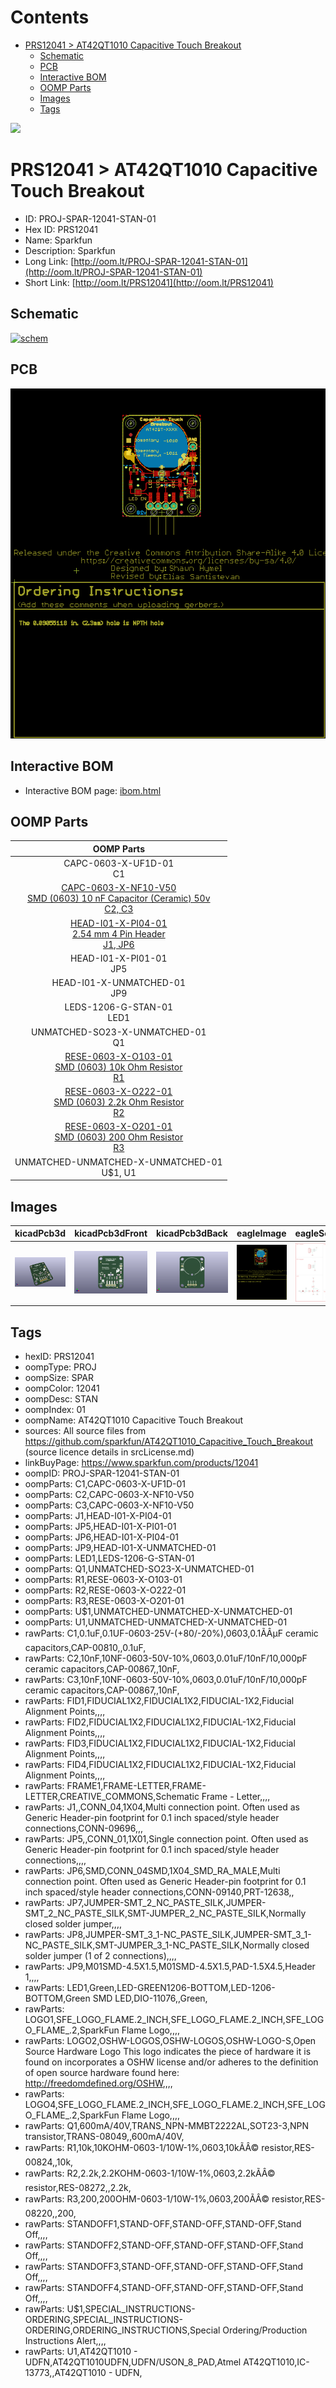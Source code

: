 



Contents
========

* [PRS12041 > AT42QT1010 Capacitive Touch Breakout](#prs12041--at42qt1010-capacitive-touch-breakout)
	* [Schematic](#schematic)
	* [PCB](#pcb)
	* [Interactive BOM](#interactive-bom)
	* [OOMP Parts](#oomp-parts)
	* [Images](#images)
	* [Tags](#tags)
  
![][im]
# PRS12041 > AT42QT1010 Capacitive Touch Breakout

- ID: PROJ-SPAR-12041-STAN-01
- Hex ID: PRS12041
- Name: Sparkfun
- Description: Sparkfun
- Long Link: [http://oom.lt/PROJ-SPAR-12041-STAN-01](http://oom.lt/PROJ-SPAR-12041-STAN-01)
- Short Link: [http://oom.lt/PRS12041](http://oom.lt/PRS12041)

## Schematic
  
[![schem](eagleSchemImage.png)](eagleSchemImage.png)
## PCB
  
[![pcb](eagleImage.png)](eagleImage.png)
## Interactive BOM

- Interactive BOM page: [ibom.html](https://htmlpreview.github.io/?https://github.com/oomlout/oomlout_OOMP_projects/blob/main/PROJ-SPAR-12041-STAN-01/kicad/bom/ibom.html)

## OOMP Parts
  

|OOMP Parts|
| :---: |
|CAPC-0603-X-UF1D-01<BR>C1|
|[CAPC-0603-X-NF10-V50<br> SMD (0603) 10 nF Capacitor (Ceramic) 50v<br> C2, C3](https://github.com/oomlout/oomlout_OOMP_parts/tree/main/CAPC-0603-X-NF10-V50/)|
|[HEAD-I01-X-PI04-01<br> 2.54 mm 4 Pin Header<br> J1, JP6](https://github.com/oomlout/oomlout_OOMP_parts/tree/main/HEAD-I01-X-PI04-01/)|
|HEAD-I01-X-PI01-01<BR>JP5|
|HEAD-I01-X-UNMATCHED-01<BR>JP9|
|LEDS-1206-G-STAN-01<BR>LED1|
|UNMATCHED-SO23-X-UNMATCHED-01<BR>Q1|
|[RESE-0603-X-O103-01<br> SMD (0603) 10k Ohm Resistor<br> R1](https://github.com/oomlout/oomlout_OOMP_parts/tree/main/RESE-0603-X-O103-01/)|
|[RESE-0603-X-O222-01<br> SMD (0603) 2.2k Ohm Resistor<br> R2](https://github.com/oomlout/oomlout_OOMP_parts/tree/main/RESE-0603-X-O222-01/)|
|[RESE-0603-X-O201-01<br> SMD (0603) 200 Ohm Resistor<br> R3](https://github.com/oomlout/oomlout_OOMP_parts/tree/main/RESE-0603-X-O201-01/)|
|UNMATCHED-UNMATCHED-X-UNMATCHED-01<BR>U$1, U1|

## Images
  
  

|kicadPcb3d|kicadPcb3dFront|kicadPcb3dBack|eagleImage|eagleSchemImage|
| :---: | :---: | :---: | :---: | :---: |
|[![kicadPcb3d](kicadPcb3d_140.png)](kicadPcb3d.png)|[![kicadPcb3dFront](kicadPcb3dFront_140.png)](kicadPcb3dFront.png)|[![kicadPcb3dBack](kicadPcb3dBack_140.png)](kicadPcb3dBack.png)|[![eagleImage](eagleImage_140.png)](eagleImage.png)|[![eagleSchemImage](eagleSchemImage_140.png)](eagleSchemImage.png)|

## Tags

- hexID: PRS12041
- oompType: PROJ
- oompSize: SPAR
- oompColor: 12041
- oompDesc: STAN
- oompIndex: 01
- oompName: AT42QT1010 Capacitive Touch Breakout
- sources: All source files from https://github.com/sparkfun/AT42QT1010_Capacitive_Touch_Breakout (source licence details in srcLicense.md)
- linkBuyPage: https://www.sparkfun.com/products/12041
- oompID: PROJ-SPAR-12041-STAN-01
- oompParts: C1,CAPC-0603-X-UF1D-01
- oompParts: C2,CAPC-0603-X-NF10-V50
- oompParts: C3,CAPC-0603-X-NF10-V50
- oompParts: J1,HEAD-I01-X-PI04-01
- oompParts: JP5,HEAD-I01-X-PI01-01
- oompParts: JP6,HEAD-I01-X-PI04-01
- oompParts: JP9,HEAD-I01-X-UNMATCHED-01
- oompParts: LED1,LEDS-1206-G-STAN-01
- oompParts: Q1,UNMATCHED-SO23-X-UNMATCHED-01
- oompParts: R1,RESE-0603-X-O103-01
- oompParts: R2,RESE-0603-X-O222-01
- oompParts: R3,RESE-0603-X-O201-01
- oompParts: U$1,UNMATCHED-UNMATCHED-X-UNMATCHED-01
- oompParts: U1,UNMATCHED-UNMATCHED-X-UNMATCHED-01
- rawParts: C1,0.1uF,0.1UF-0603-25V-(+80/-20%),0603,0.1ÃÂµF ceramic capacitors,CAP-00810,,0.1uF,
- rawParts: C2,10nF,10NF-0603-50V-10%,0603,0.01uF/10nF/10,000pF ceramic capacitors,CAP-00867,,10nF,
- rawParts: C3,10nF,10NF-0603-50V-10%,0603,0.01uF/10nF/10,000pF ceramic capacitors,CAP-00867,,10nF,
- rawParts: FID1,FIDUCIAL1X2,FIDUCIAL1X2,FIDUCIAL-1X2,Fiducial Alignment Points,,,,
- rawParts: FID2,FIDUCIAL1X2,FIDUCIAL1X2,FIDUCIAL-1X2,Fiducial Alignment Points,,,,
- rawParts: FID3,FIDUCIAL1X2,FIDUCIAL1X2,FIDUCIAL-1X2,Fiducial Alignment Points,,,,
- rawParts: FID4,FIDUCIAL1X2,FIDUCIAL1X2,FIDUCIAL-1X2,Fiducial Alignment Points,,,,
- rawParts: FRAME1,FRAME-LETTER,FRAME-LETTER,CREATIVE_COMMONS,Schematic Frame - Letter,,,,
- rawParts: J1,,CONN_04,1X04,Multi connection point. Often used as Generic Header-pin footprint for 0.1 inch spaced/style header connections,CONN-09696,,,
- rawParts: JP5,,CONN_01,1X01,Single connection point. Often used as Generic Header-pin footprint for 0.1 inch spaced/style header connections,,,,
- rawParts: JP6,SMD,CONN_04SMD,1X04_SMD_RA_MALE,Multi connection point. Often used as Generic Header-pin footprint for 0.1 inch spaced/style header connections,CONN-09140,PRT-12638,,
- rawParts: JP7,JUMPER-SMT_2_NC_PASTE_SILK,JUMPER-SMT_2_NC_PASTE_SILK,SMT-JUMPER_2_NC_PASTE_SILK,Normally closed solder jumper,,,,
- rawParts: JP8,JUMPER-SMT_3_1-NC_PASTE_SILK,JUMPER-SMT_3_1-NC_PASTE_SILK,SMT-JUMPER_3_1-NC_PASTE_SILK,Normally closed solder jumper (1 of 2 connections),,,,
- rawParts: JP9,M01SMD-4.5X1.5,M01SMD-4.5X1.5,PAD-1.5X4.5,Header 1,,,,
- rawParts: LED1,Green,LED-GREEN1206-BOTTOM,LED-1206-BOTTOM,Green SMD LED,DIO-11076,,Green,
- rawParts: LOGO1,SFE_LOGO_FLAME.2_INCH,SFE_LOGO_FLAME.2_INCH,SFE_LOGO_FLAME_.2,SparkFun Flame Logo,,,,
- rawParts: LOGO2,OSHW-LOGOS,OSHW-LOGOS,OSHW-LOGO-S,Open Source Hardware Logo This logo indicates the piece of hardware it is found on incorporates a OSHW license and/or adheres to the definition of open source hardware found here: http://freedomdefined.org/OSHW,,,,
- rawParts: LOGO4,SFE_LOGO_FLAME.2_INCH,SFE_LOGO_FLAME.2_INCH,SFE_LOGO_FLAME_.2,SparkFun Flame Logo,,,,
- rawParts: Q1,600mA/40V,TRANS_NPN-MMBT2222AL,SOT23-3,NPN transistor,TRANS-08049,,600mA/40V,
- rawParts: R1,10k,10KOHM-0603-1/10W-1%,0603,10kÃÂ© resistor,RES-00824,,10k,
- rawParts: R2,2.2k,2.2KOHM-0603-1/10W-1%,0603,2.2kÃÂ© resistor,RES-08272,,2.2k,
- rawParts: R3,200,200OHM-0603-1/10W-1%,0603,200ÃÂ© resistor,RES-08220,,200,
- rawParts: STANDOFF1,STAND-OFF,STAND-OFF,STAND-OFF,Stand Off,,,,
- rawParts: STANDOFF2,STAND-OFF,STAND-OFF,STAND-OFF,Stand Off,,,,
- rawParts: STANDOFF3,STAND-OFF,STAND-OFF,STAND-OFF,Stand Off,,,,
- rawParts: STANDOFF4,STAND-OFF,STAND-OFF,STAND-OFF,Stand Off,,,,
- rawParts: U$1,SPECIAL_INSTRUCTIONS-ORDERING,SPECIAL_INSTRUCTIONS-ORDERING,ORDERING_INSTRUCTIONS,Special Ordering/Production Instructions Alert,,,,
- rawParts: U1,AT42QT1010 - UDFN,AT42QT1010UDFN,UDFN/USON_8_PAD,Atmel AT42QT1010,IC-13773,,AT42QT1010 - UDFN,



[im]: kicadPcb3d_450.png
